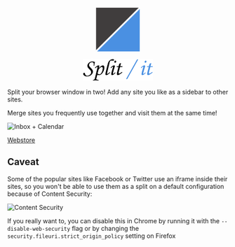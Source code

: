 <p align="center">
  <img src="https://github.com/NicoSantangelo/Split-It/blob/master/icons/128.png" width="100" alt="Split/It" />
</p>
<p align="center">
  <img src="https://github.com/NicoSantangelo/Split-It/blob/master/options/logo.png" width="160" alt="Split/It" />
</p>

Split your browser window in two! Add any site you like as a sidebar to other sites.

Merge sites you frequently use together and visit them at the same time!

![Inbox + Calendar](http://i.imgur.com/gqDYjN7.png)

[Webstore](https://chrome.google.com/webstore/detail/splitit/gdlfkjobnlhnogegbfnbblmcebncnmkc)

## Caveat

Some of the popular sites like Facebook or Twitter use an iframe inside their sites, so you won't be able to use them as a split on a default configuration because of Content Security:

![Content Security](http://i.imgur.com/xvDtdRS.png)

If you really want to, you can disable this in Chrome by running it with the `--disable-web-security` flag or by changing the `security.fileuri.strict_origin_policy` setting on Firefox
